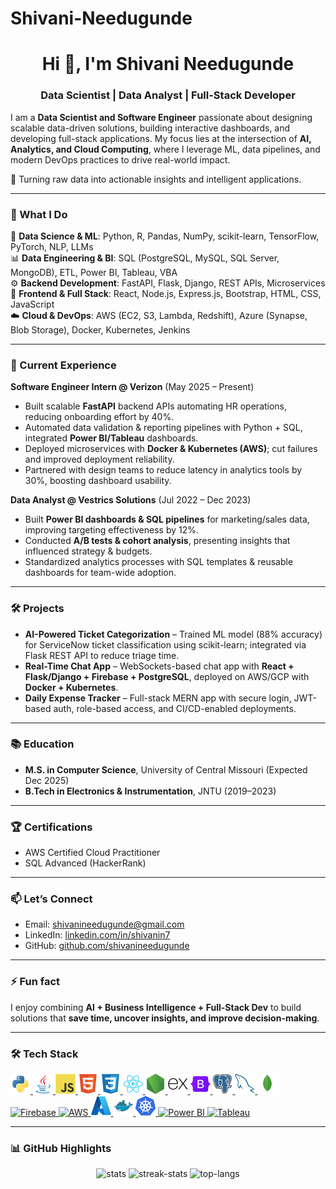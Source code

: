 # Shivani-Needugunde
<h1 align="center">Hi 👋, I'm Shivani Needugunde</h1>
<h3 align="center">Data Scientist | Data Analyst | Full-Stack Developer</h3>

I am a **Data Scientist and Software Engineer** passionate about designing scalable data-driven solutions, building interactive dashboards, and developing full-stack applications. My focus lies at the intersection of **AI, Analytics, and Cloud Computing**, where I leverage ML, data pipelines, and modern DevOps practices to drive real-world impact.

🚀 Turning raw data into actionable insights and intelligent applications.

---

### 🧰 What I Do
🧠 **Data Science & ML**: Python, R, Pandas, NumPy, scikit-learn, TensorFlow, PyTorch, NLP, LLMs  
📊 **Data Engineering & BI**: SQL (PostgreSQL, MySQL, SQL Server, MongoDB), ETL, Power BI, Tableau, VBA  
⚙️ **Backend Development**: FastAPI, Flask, Django, REST APIs, Microservices  
🎨 **Frontend & Full Stack**: React, Node.js, Express.js, Bootstrap, HTML, CSS, JavaScript  
☁️ **Cloud & DevOps**: AWS (EC2, S3, Lambda, Redshift), Azure (Synapse, Blob Storage), Docker, Kubernetes, Jenkins  

---

### 🔭 Current Experience
**Software Engineer Intern @ Verizon** (May 2025 – Present)  
- Built scalable **FastAPI** backend APIs automating HR operations, reducing onboarding effort by 40%.  
- Automated data validation & reporting pipelines with Python + SQL, integrated **Power BI/Tableau** dashboards.  
- Deployed microservices with **Docker & Kubernetes (AWS)**; cut failures and improved deployment reliability.  
- Partnered with design teams to reduce latency in analytics tools by 30%, boosting dashboard usability.  

**Data Analyst @ Vestrics Solutions** (Jul 2022 – Dec 2023)  
- Built **Power BI dashboards & SQL pipelines** for marketing/sales data, improving targeting effectiveness by 12%.  
- Conducted **A/B tests & cohort analysis**, presenting insights that influenced strategy & budgets.  
- Standardized analytics processes with SQL templates & reusable dashboards for team-wide adoption.  

---

### 🛠️ Projects
- **AI-Powered Ticket Categorization** – Trained ML model (88% accuracy) for ServiceNow ticket classification using scikit-learn; integrated via Flask REST API to reduce triage time.  
- **Real-Time Chat App** – WebSockets-based chat app with **React + Flask/Django + Firebase + PostgreSQL**, deployed on AWS/GCP with **Docker + Kubernetes**.  
- **Daily Expense Tracker** – Full-stack MERN app with secure login, JWT-based auth, role-based access, and CI/CD-enabled deployments.  

---

### 📚 Education
- **M.S. in Computer Science**, University of Central Missouri (Expected Dec 2025)  
- **B.Tech in Electronics & Instrumentation**, JNTU (2019–2023)  

---

### 🏆 Certifications
- AWS Certified Cloud Practitioner  
- SQL Advanced (HackerRank)  

---

### 📫 Let’s Connect
- Email: [shivanineedugunde@gmail.com](mailto:shivanineedugunde@gmail.com)  
- LinkedIn: [linkedin.com/in/shivanin7](https://www.linkedin.com/in/shivanin7)  
- GitHub: [github.com/shivanineedugunde](https://github.com/shivanineedugunde)  

---

### ⚡ Fun fact
I enjoy combining **AI + Business Intelligence + Full-Stack Dev** to build solutions that **save time, uncover insights, and improve decision-making**.

---

### 🛠️ Tech Stack
<p align="left">
  <!-- Programming Languages -->
  <a href="https://www.python.org/" target="_blank" rel="noreferrer">
    <img src="https://raw.githubusercontent.com/devicons/devicon/master/icons/python/python-original.svg" alt="Python" height="32"/>
  </a>
  <a href="https://www.java.com/" target="_blank" rel="noreferrer">
    <img src="https://raw.githubusercontent.com/devicons/devicon/master/icons/java/java-original.svg" alt="Java" height="32"/>
  </a>
  <a href="https://developer.mozilla.org/en-US/docs/Web/JavaScript" target="_blank" rel="noreferrer">
    <img src="https://raw.githubusercontent.com/devicons/devicon/master/icons/javascript/javascript-original.svg" alt="JavaScript" height="32"/>
  </a>
  <a href="https://www.w3.org/html/" target="_blank" rel="noreferrer">
    <img src="https://raw.githubusercontent.com/devicons/devicon/master/icons/html5/html5-original.svg" alt="HTML5" height="32"/>
  </a>
  <a href="https://www.w3schools.com/css/" target="_blank" rel="noreferrer">
    <img src="https://raw.githubusercontent.com/devicons/devicon/master/icons/css3/css3-original.svg" alt="CSS3" height="32"/>
  </a>

  <!-- Frameworks -->
  <a href="https://react.dev/" target="_blank" rel="noreferrer">
    <img src="https://raw.githubusercontent.com/devicons/devicon/master/icons/react/react-original.svg" alt="React" height="32"/>
  </a>
  <a href="https://nodejs.org/" target="_blank" rel="noreferrer">
    <img src="https://raw.githubusercontent.com/devicons/devicon/master/icons/nodejs/nodejs-original.svg" alt="Node.js" height="32"/>
  </a>
  <a href="https://expressjs.com/" target="_blank" rel="noreferrer">
    <img src="https://raw.githubusercontent.com/devicons/devicon/master/icons/express/express-original.svg" alt="Express.js" height="32"/>
  </a>
  <a href="https://getbootstrap.com/" target="_blank" rel="noreferrer">
    <img src="https://raw.githubusercontent.com/devicons/devicon/master/icons/bootstrap/bootstrap-original.svg" alt="Bootstrap" height="32"/>
  </a>

  <!-- Databases -->
  <a href="https://www.postgresql.org/" target="_blank" rel="noreferrer">
    <img src="https://raw.githubusercontent.com/devicons/devicon/master/icons/postgresql/postgresql-original.svg" alt="PostgreSQL" height="32"/>
  </a>
  <a href="https://www.mysql.com/" target="_blank" rel="noreferrer">
    <img src="https://raw.githubusercontent.com/devicons/devicon/master/icons/mysql/mysql-original.svg" alt="MySQL" height="32"/>
  </a>
  <a href="https://www.mongodb.com/" target="_blank" rel="noreferrer">
    <img src="https://raw.githubusercontent.com/devicons/devicon/master/icons/mongodb/mongodb-original.svg" alt="MongoDB" height="32"/>
  </a>
  <a href="https://firebase.google.com/" target="_blank" rel="noreferrer">
    <img src="https://www.vectorlogo.zone/logos/firebase/firebase-icon.svg" alt="Firebase" height="32"/>
  </a>

  <!-- Cloud & DevOps -->
  <a href="https://aws.amazon.com/" target="_blank" rel="noreferrer">
    <img src="https://www.vectorlogo.zone/logos/amazon_aws/amazon_aws-icon.svg" alt="AWS" height="32"/>
  </a>
  <a href="https://azure.microsoft.com/" target="_blank" rel="noreferrer">
    <img src="https://raw.githubusercontent.com/devicons/devicon/master/icons/azure/azure-original.svg" alt="Azure" height="32"/>
  </a>
  <a href="https://www.docker.com/" target="_blank" rel="noreferrer">
    <img src="https://raw.githubusercontent.com/devicons/devicon/master/icons/docker/docker-original.svg" alt="Docker" height="32"/>
  </a>
  <a href="https://kubernetes.io/" target="_blank" rel="noreferrer">
    <img src="https://raw.githubusercontent.com/devicons/devicon/master/icons/kubernetes/kubernetes-plain.svg" alt="Kubernetes" height="32"/>
  </a>

  <!-- BI & Analytics -->
  <a href="https://powerbi.microsoft.com/" target="_blank" rel="noreferrer">
    <img src="https://cdn.jsdelivr.net/gh/simple-icons/simple-icons/icons/powerbi.svg" alt="Power BI" height="32"/>
  </a>
  <a href="https://www.tableau.com/" target="_blank" rel="noreferrer">
    <img src="https://cdn.worldvectorlogo.com/logos/tableau-software.svg" alt="Tableau" height="32"/>
  </a>
</p>



---

### 📊 GitHub Highlights
<p align="center">
  <img src="https://github-readme-stats.vercel.app/api?username=shivanineedugunde&show_icons=true&locale=en" alt="stats"/>
  <img src="https://github-readme-streak-stats.herokuapp.com/?user=shivanineedugunde" alt="streak-stats"/>
  <img src="https://github-readme-stats.vercel.app/api/top-langs?username=shivanineedugunde&show_icons=true&layout=compact" alt="top-langs"/>
</p>
